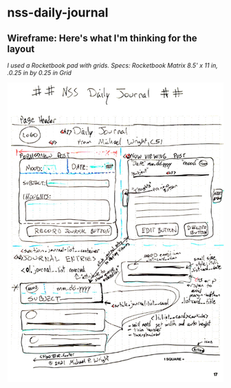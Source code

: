 # nss-daily-journal


## Wireframe: Here's what I'm thinking for the layout
*I used a Rocketbook pad with grids.*
*Specs: Rocketbook Matrix 8.5' x 11 in, .0.25 in by 0.25 in Grid*

![This is my wireframe for Daily Journal project](images/NSS-Daily-Journal-Wireframe-mpw.png)